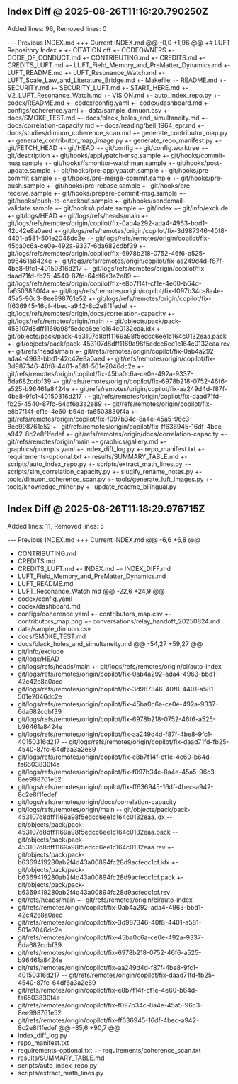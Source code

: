## Index Diff @ 2025-08-26T11:16:20.790250Z

Added lines: 96, Removed lines: 0

--- Previous INDEX.md
+++ Current INDEX.md
@@ -0,0 +1,96 @@
+# LUFT Repository Index
+
+- CITATION.cff
+- CODEOWNERS
+- CODE_OF_CONDUCT.md
+- CONTRIBUTING.md
+- CREDITS.md
+- CREDITS_LUFT.md
+- LUFT_Field_Memory_and_PreMatter_Dynamics.md
+- LUFT_README.md
+- LUFT_Resonance_Watch.md
+- LUFT_Scale_Law_and_Literature_Bridge.md
+- Makefile
+- README.md
+- SECURITY.md
+- SECURITY_LUFT.md
+- START_HERE.md
+- V2_LUFT_Resonance_Watch.md
+- VISION.md
+- auto_index_repo.py
+- codex/README.md
+- codex/config.yaml
+- codex/dashboard.md
+- configs/coherence.yaml
+- data/sample_dimuon.csv
+- docs/SMOKE_TEST.md
+- docs/black_holes_and_simultaneity.md
+- docs/correlation-capacity.md
+- docs/reading/bell_1964_epr.md
+- docs/studies/dimuon_coherence_scan.md
+- generate_contributor_map.py
+- generate_contributor_map_image.py
+- generate_repo_manifest.py
+- git/FETCH_HEAD
+- git/HEAD
+- git/config
+- git/config.worktree
+- git/description
+- git/hooks/applypatch-msg.sample
+- git/hooks/commit-msg.sample
+- git/hooks/fsmonitor-watchman.sample
+- git/hooks/post-update.sample
+- git/hooks/pre-applypatch.sample
+- git/hooks/pre-commit.sample
+- git/hooks/pre-merge-commit.sample
+- git/hooks/pre-push.sample
+- git/hooks/pre-rebase.sample
+- git/hooks/pre-receive.sample
+- git/hooks/prepare-commit-msg.sample
+- git/hooks/push-to-checkout.sample
+- git/hooks/sendemail-validate.sample
+- git/hooks/update.sample
+- git/index
+- git/info/exclude
+- git/logs/HEAD
+- git/logs/refs/heads/main
+- git/logs/refs/remotes/origin/copilot/fix-0ab4a292-ada4-4963-bbd1-42c42e8a0aed
+- git/logs/refs/remotes/origin/copilot/fix-3d987346-40f8-4401-a581-501e2046dc2e
+- git/logs/refs/remotes/origin/copilot/fix-45ba0c6a-ce0e-492a-9337-6da682cdbf39
+- git/logs/refs/remotes/origin/copilot/fix-6978b218-0752-46f6-a525-b96461a8424e
+- git/logs/refs/remotes/origin/copilot/fix-aa249d4d-f87f-4be8-9fc1-40150316d217
+- git/logs/refs/remotes/origin/copilot/fix-daad71fd-fb25-4540-87fc-64df6a3a2e89
+- git/logs/refs/remotes/origin/copilot/fix-e8b7f14f-cf1e-4e60-b64d-fa6503830f4a
+- git/logs/refs/remotes/origin/copilot/fix-f097b34c-8a4e-45a5-96c3-8ee998761e52
+- git/logs/refs/remotes/origin/copilot/fix-ff636945-16df-4bec-a942-8c2e8f1fedef
+- git/logs/refs/remotes/origin/docs/correlation-capacity
+- git/logs/refs/remotes/origin/main
+- git/objects/pack/pack-453107d8dff1169a98f5edcc6ee1c164c0132eaa.idx
+- git/objects/pack/pack-453107d8dff1169a98f5edcc6ee1c164c0132eaa.pack
+- git/objects/pack/pack-453107d8dff1169a98f5edcc6ee1c164c0132eaa.rev
+- git/refs/heads/main
+- git/refs/remotes/origin/copilot/fix-0ab4a292-ada4-4963-bbd1-42c42e8a0aed
+- git/refs/remotes/origin/copilot/fix-3d987346-40f8-4401-a581-501e2046dc2e
+- git/refs/remotes/origin/copilot/fix-45ba0c6a-ce0e-492a-9337-6da682cdbf39
+- git/refs/remotes/origin/copilot/fix-6978b218-0752-46f6-a525-b96461a8424e
+- git/refs/remotes/origin/copilot/fix-aa249d4d-f87f-4be8-9fc1-40150316d217
+- git/refs/remotes/origin/copilot/fix-daad71fd-fb25-4540-87fc-64df6a3a2e89
+- git/refs/remotes/origin/copilot/fix-e8b7f14f-cf1e-4e60-b64d-fa6503830f4a
+- git/refs/remotes/origin/copilot/fix-f097b34c-8a4e-45a5-96c3-8ee998761e52
+- git/refs/remotes/origin/copilot/fix-ff636945-16df-4bec-a942-8c2e8f1fedef
+- git/refs/remotes/origin/docs/correlation-capacity
+- git/refs/remotes/origin/main
+- graphics/gallery.md
+- graphics/prompts.yaml
+- index_diff_log.py
+- repo_manifest.txt
+- requirements-optional.txt
+- results/SUMMARY_TABLE.md
+- scripts/auto_index_repo.py
+- scripts/extract_math_lines.py
+- scripts/sim_correlation_capacity.py
+- slugify_rename_notes.py
+- tools/dimuon_coherence_scan.py
+- tools/generate_luft_images.py
+- tools/knowledge_miner.py
+- update_readme_bilingual.py


## Index Diff @ 2025-08-26T11:18:29.976715Z

Added lines: 11, Removed lines: 5

--- Previous INDEX.md
+++ Current INDEX.md
@@ -6,6 +6,8 @@
 - CONTRIBUTING.md
 - CREDITS.md
 - CREDITS_LUFT.md
+- INDEX.md
+- INDEX_DIFF.md
 - LUFT_Field_Memory_and_PreMatter_Dynamics.md
 - LUFT_README.md
 - LUFT_Resonance_Watch.md
@@ -22,6 +24,9 @@
 - codex/config.yaml
 - codex/dashboard.md
 - configs/coherence.yaml
+- contributors_map.csv
+- contributors_map.png
+- conversations/relay_handoff_20250824.md
 - data/sample_dimuon.csv
 - docs/SMOKE_TEST.md
 - docs/black_holes_and_simultaneity.md
@@ -54,27 +59,27 @@
 - git/info/exclude
 - git/logs/HEAD
 - git/logs/refs/heads/main
+- git/logs/refs/remotes/origin/ci/auto-index
 - git/logs/refs/remotes/origin/copilot/fix-0ab4a292-ada4-4963-bbd1-42c42e8a0aed
 - git/logs/refs/remotes/origin/copilot/fix-3d987346-40f8-4401-a581-501e2046dc2e
 - git/logs/refs/remotes/origin/copilot/fix-45ba0c6a-ce0e-492a-9337-6da682cdbf39
 - git/logs/refs/remotes/origin/copilot/fix-6978b218-0752-46f6-a525-b96461a8424e
 - git/logs/refs/remotes/origin/copilot/fix-aa249d4d-f87f-4be8-9fc1-40150316d217
-- git/logs/refs/remotes/origin/copilot/fix-daad71fd-fb25-4540-87fc-64df6a3a2e89
 - git/logs/refs/remotes/origin/copilot/fix-e8b7f14f-cf1e-4e60-b64d-fa6503830f4a
 - git/logs/refs/remotes/origin/copilot/fix-f097b34c-8a4e-45a5-96c3-8ee998761e52
 - git/logs/refs/remotes/origin/copilot/fix-ff636945-16df-4bec-a942-8c2e8f1fedef
 - git/logs/refs/remotes/origin/docs/correlation-capacity
 - git/logs/refs/remotes/origin/main
-- git/objects/pack/pack-453107d8dff1169a98f5edcc6ee1c164c0132eaa.idx
-- git/objects/pack/pack-453107d8dff1169a98f5edcc6ee1c164c0132eaa.pack
-- git/objects/pack/pack-453107d8dff1169a98f5edcc6ee1c164c0132eaa.rev
+- git/objects/pack/pack-b6369419280ab2f4d43a00894fc28d9acfecc1cf.idx
+- git/objects/pack/pack-b6369419280ab2f4d43a00894fc28d9acfecc1cf.pack
+- git/objects/pack/pack-b6369419280ab2f4d43a00894fc28d9acfecc1cf.rev
 - git/refs/heads/main
+- git/refs/remotes/origin/ci/auto-index
 - git/refs/remotes/origin/copilot/fix-0ab4a292-ada4-4963-bbd1-42c42e8a0aed
 - git/refs/remotes/origin/copilot/fix-3d987346-40f8-4401-a581-501e2046dc2e
 - git/refs/remotes/origin/copilot/fix-45ba0c6a-ce0e-492a-9337-6da682cdbf39
 - git/refs/remotes/origin/copilot/fix-6978b218-0752-46f6-a525-b96461a8424e
 - git/refs/remotes/origin/copilot/fix-aa249d4d-f87f-4be8-9fc1-40150316d217
-- git/refs/remotes/origin/copilot/fix-daad71fd-fb25-4540-87fc-64df6a3a2e89
 - git/refs/remotes/origin/copilot/fix-e8b7f14f-cf1e-4e60-b64d-fa6503830f4a
 - git/refs/remotes/origin/copilot/fix-f097b34c-8a4e-45a5-96c3-8ee998761e52
 - git/refs/remotes/origin/copilot/fix-ff636945-16df-4bec-a942-8c2e8f1fedef
@@ -85,6 +90,7 @@
 - index_diff_log.py
 - repo_manifest.txt
 - requirements-optional.txt
+- requirements/coherence_scan.txt
 - results/SUMMARY_TABLE.md
 - scripts/auto_index_repo.py
 - scripts/extract_math_lines.py


